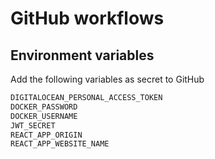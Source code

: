 # GitHub workflows

## Environment variables

Add the following variables as secret to GitHub

```bash
DIGITALOCEAN_PERSONAL_ACCESS_TOKEN
DOCKER_PASSWORD
DOCKER_USERNAME
JWT_SECRET
REACT_APP_ORIGIN
REACT_APP_WEBSITE_NAME
```
